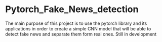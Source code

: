 # Pytorch_Fake_News_detection
The main purpose of this project is to use the pytorch library and its applications in order to create a simple CNN model that will be able to detect fake news and separate them form real ones. Still in development
